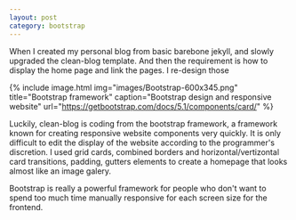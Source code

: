 ```yaml
---
layout: post
category: bootstrap
---
```


When I created my personal blog from basic barebone jekyll, and slowly upgraded the clean-blog template. And then the requirement is how to display the home page and link the pages. I re-design those

{% include image.html
            img="images/Bootstrap-600x345.png"
            title="Bootstrap framework"
            caption="Bootstrap design and responsive website" 
            url="https://getbootstrap.com/docs/5.1/components/card/" %}

Luckily, clean-blog is coding from the bootstrap framework, a framework known for creating responsive website components very quickly. It is only difficult to edit the display of the website according to the programmer's discretion. I used grid cards, combined borders and horizontal/vertizontal card transitions, padding, gutters elements to create a homepage that looks almost like an image galery.

Bootstrap is really a powerful framework for people who don't want to spend too much time manually responsive for each screen size for the frontend.

